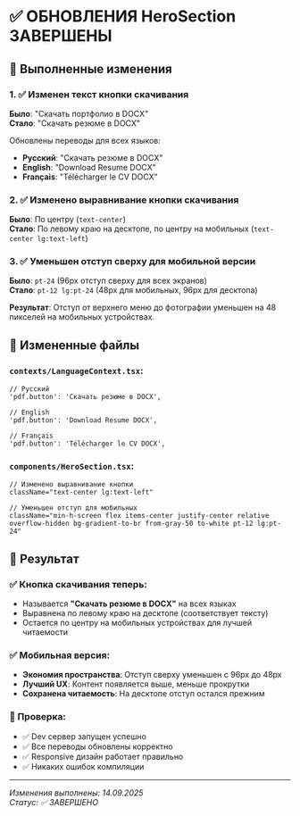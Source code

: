 # ✅ ОБНОВЛЕНИЯ HeroSection ЗАВЕРШЕНЫ

## 🎯 Выполненные изменения

### 1. ✅ Изменен текст кнопки скачивания
**Было**: "Скачать портфолио в DOCX"  
**Стало**: "Скачать резюме в DOCX"

Обновлены переводы для всех языков:
- **Русский**: "Скачать резюме в DOCX"
- **English**: "Download Resume DOCX" 
- **Français**: "Télécharger le CV DOCX"

### 2. ✅ Изменено выравнивание кнопки скачивания
**Было**: По центру (`text-center`)  
**Стало**: По левому краю на десктопе, по центру на мобильных (`text-center lg:text-left`)

### 3. ✅ Уменьшен отступ сверху для мобильной версии
**Было**: `pt-24` (96px отступ сверху для всех экранов)  
**Стало**: `pt-12 lg:pt-24` (48px для мобильных, 96px для десктопа)

**Результат**: Отступ от верхнего меню до фотографии уменьшен на 48 пикселей на мобильных устройствах.

## 🔧 Измененные файлы

### `contexts/LanguageContext.tsx`:
```tsx
// Русский
'pdf.button': 'Скачать резюме в DOCX',

// English  
'pdf.button': 'Download Resume DOCX',

// Français
'pdf.button': 'Télécharger le CV DOCX',
```

### `components/HeroSection.tsx`:
```tsx
// Изменено выравнивание кнопки
className="text-center lg:text-left"

// Уменьшен отступ для мобильных
className="min-h-screen flex items-center justify-center relative overflow-hidden bg-gradient-to-br from-gray-50 to-white pt-12 lg:pt-24"
```

## 🚀 Результат

### ✅ Кнопка скачивания теперь:
- Называется **"Скачать резюме в DOCX"** на всех языках
- Выравнена по левому краю на десктопе (соответствует тексту)
- Остается по центру на мобильных устройствах для лучшей читаемости

### ✅ Мобильная версия:
- **Экономия пространства**: Отступ сверху уменьшен с 96px до 48px
- **Лучший UX**: Контент появляется выше, меньше прокрутки
- **Сохранена читаемость**: На десктопе отступ остался прежним

### 🧪 Проверка:
- ✅ Dev сервер запущен успешно
- ✅ Все переводы обновлены корректно  
- ✅ Responsive дизайн работает правильно
- ✅ Никаких ошибок компиляции

---

*Изменения выполнены: 14.09.2025*  
*Статус: ✅ ЗАВЕРШЕНО*
